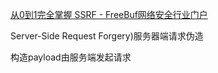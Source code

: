 [从0到1完全掌握 SSRF - FreeBuf网络安全行业门户](https://www.freebuf.com/articles/web/333318.html)



Server-Side Request Forgery)服务器端请求伪造

构造payload由服务端发起请求